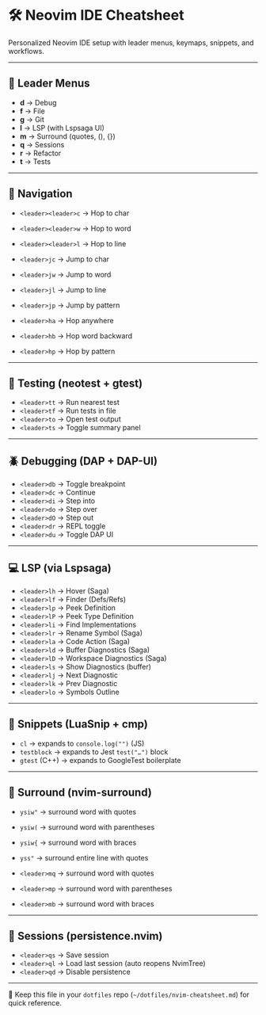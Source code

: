 # 🛠️ Neovim IDE Cheatsheet

Personalized Neovim IDE setup with leader menus, keymaps, snippets, and workflows.

---

## 🔑 Leader Menus

- **<leader>d** → Debug
- **<leader>f** → File
- **<leader>g** → Git
- **<leader>l** → LSP (with Lspsaga UI)
- **<leader>m** → Surround (quotes, (), {})
- **<leader>q** → Sessions
- **<leader>r** → Refactor
- **<leader>t** → Tests

---

## 🧭 Navigation

- `<leader><leader>c` → Hop to char
- `<leader><leader>w` → Hop to word
- `<leader><leader>l` → Hop to line

- `<leader>jc` → Jump to char
- `<leader>jw` → Jump to word
- `<leader>jl` → Jump to line
- `<leader>jp` → Jump by pattern

- `<leader>ha` → Hop anywhere
- `<leader>hb` → Hop word backward
- `<leader>hp` → Hop by pattern

---

## 🧪 Testing (neotest + gtest)

- `<leader>tt` → Run nearest test
- `<leader>tf` → Run tests in file
- `<leader>to` → Open test output
- `<leader>ts` → Toggle summary panel

---

## 🪲 Debugging (DAP + DAP-UI)

- `<leader>db` → Toggle breakpoint
- `<leader>dc` → Continue
- `<leader>di` → Step into
- `<leader>do` → Step over
- `<leader>dO` → Step out
- `<leader>dr` → REPL toggle
- `<leader>du` → Toggle DAP UI

---

## 💻 LSP (via Lspsaga)

- `<leader>lh` → Hover (Saga)
- `<leader>lf` → Finder (Defs/Refs)
- `<leader>lp` → Peek Definition
- `<leader>lP` → Peek Type Definition
- `<leader>li` → Find Implementations
- `<leader>lr` → Rename Symbol (Saga)
- `<leader>la` → Code Action (Saga)
- `<leader>ld` → Buffer Diagnostics (Saga)
- `<leader>lD` → Workspace Diagnostics (Saga)
- `<leader>ls` → Show Diagnostics (buffer)
- `<leader>lj` → Next Diagnostic
- `<leader>lk` → Prev Diagnostic
- `<leader>lo` → Symbols Outline

---

## 📝 Snippets (LuaSnip + cmp)

- `cl` → expands to `console.log("")` (JS)
- `testblock` → expands to Jest `test("…")` block
- `gtest` (C++) → expands to GoogleTest boilerplate

---

## 🎨 Surround (nvim-surround)

- `ysiw"` → surround word with quotes
- `ysiw(` → surround word with parentheses
- `ysiw{` → surround word with braces
- `yss"` → surround entire line with quotes

- `<leader>mq` → surround word with quotes
- `<leader>mp` → surround word with parentheses
- `<leader>mb` → surround word with braces

---

## 💾 Sessions (persistence.nvim)

- `<leader>qs` → Save session
- `<leader>ql` → Load last session (auto reopens NvimTree)
- `<leader>qd` → Disable persistence

---

📌 Keep this file in your `dotfiles` repo (`~/dotfiles/nvim-cheatsheet.md`) for quick reference.
